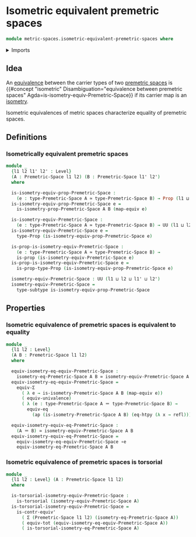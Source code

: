 # Isometric equivalent premetric spaces

```agda
module metric-spaces.isometric-equivalent-premetric-spaces where
```

<details><summary>Imports</summary>

```agda
open import foundation.action-on-identifications-functions
open import foundation.contractible-types
open import foundation.dependent-pair-types
open import foundation.equivalences
open import foundation.function-extensionality
open import foundation.function-types
open import foundation.functoriality-dependent-pair-types
open import foundation.identity-types
open import foundation.propositions
open import foundation.subtypes
open import foundation.torsorial-type-families
open import foundation.transport-along-identifications
open import foundation.univalence
open import foundation.universe-levels

open import metric-spaces.equality-of-premetric-spaces
open import metric-spaces.isometry-premetric-spaces
open import metric-spaces.premetric-spaces
```

</details>

## Idea

An [equivalence](foundation.equivalences.md) between the carrier types of two
[premetric spaces](metric-spaces.premetric-spaces.md) is
{{#concept "isometric" Disambiguation="equivalence between premetric spaces" Agda=is-isometry-equiv-Premetric-Space}}
if its carrier map is an [isometry](metric-spaces.isometry-premetric-spaces.md).

Isometric equivalences of metric spaces characterize equality of premetric
spaces.

## Definitions

### Isometrically equivalent premetric spaces

```agda
module _
  {l1 l2 l1' l2' : Level}
  (A : Premetric-Space l1 l2) (B : Premetric-Space l1' l2')
  where

  is-isometry-equiv-prop-Premetric-Space :
    (e : type-Premetric-Space A ≃ type-Premetric-Space B) → Prop (l1 ⊔ l2 ⊔ l2')
  is-isometry-equiv-prop-Premetric-Space e =
    is-isometry-prop-Premetric-Space A B (map-equiv e)

  is-isometry-equiv-Premetric-Space :
    (e : type-Premetric-Space A ≃ type-Premetric-Space B) → UU (l1 ⊔ l2 ⊔ l2')
  is-isometry-equiv-Premetric-Space e =
    type-Prop (is-isometry-equiv-prop-Premetric-Space e)

  is-prop-is-isometry-equiv-Premetric-Space :
    (e : type-Premetric-Space A ≃ type-Premetric-Space B) →
    is-prop (is-isometry-equiv-Premetric-Space e)
  is-prop-is-isometry-equiv-Premetric-Space e =
    is-prop-type-Prop (is-isometry-equiv-prop-Premetric-Space e)

  isometry-equiv-Premetric-Space : UU (l1 ⊔ l2 ⊔ l1' ⊔ l2')
  isometry-equiv-Premetric-Space =
    type-subtype is-isometry-equiv-prop-Premetric-Space
```

## Properties

### Isometric equivalence of premetric spaces is equivalent to equality

```agda
module _
  {l1 l2 : Level}
  (A B : Premetric-Space l1 l2)
  where

  equiv-isometry-eq-equiv-Premetric-Space :
    isometry-eq-Premetric-Space A B ≃ isometry-equiv-Premetric-Space A B
  equiv-isometry-eq-equiv-Premetric-Space =
    equiv-Σ
      ( λ e → is-isometry-Premetric-Space A B (map-equiv e))
      ( equiv-univalence)
      ( λ (e : type-Premetric-Space A ＝ type-Premetric-Space B) →
        equiv-eq
          (ap (is-isometry-Premetric-Space A B) (eq-htpy (λ x → refl))))

  equiv-isometry-equiv-eq-Premetric-Space :
    (A ＝ B) ≃ isometry-equiv-Premetric-Space A B
  equiv-isometry-equiv-eq-Premetric-Space =
    equiv-isometry-eq-equiv-Premetric-Space ∘e
    equiv-isometry-eq-Premetric-Space A B
```

### Isometric equivalence of premetric spaces is torsorial

```agda
module _
  {l1 l2 : Level} (A : Premetric-Space l1 l2)
  where

  is-torsorial-isometry-equiv-Premetric-Space :
    is-torsorial (isometry-equiv-Premetric-Space A)
  is-torsorial-isometry-equiv-Premetric-Space =
    is-contr-equiv'
      ( Σ (Premetric-Space l1 l2) (isometry-eq-Premetric-Space A))
      ( equiv-tot (equiv-isometry-eq-equiv-Premetric-Space A))
      ( is-torsorial-isometry-eq-Premetric-Space A)
```
